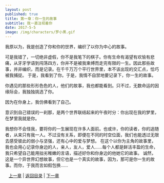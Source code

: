 ```yaml
---
layout: post
published: true
title: 第一章：你一生的故事
subtitle: 我一直注视着你
date: 2017-5-5
image: /img/characters/罗小黑.gif
---
```


我原以为，我是创造了你和你的世界，编织了以你为中心的故事。

可是我错了，一切绝非虚假，你不是我笔下的棋子。你有生命有渴望有欢愉有悲痛，从牙牙学语到闯荡四方，你并不是被我束缚而走完有限的一生。因此那些故事，并非编织，而是记录。在千千万万个平行世界里，本不该出现的交汇点，恰巧被我捕捉。
于是，我看到了你。于是，我情不自禁地要记录下，你一生的故事。

你遇见的那些形形色色的人，他们的故事，我也都能看到。只不过，无数命运的因缘际会，我独独挑选了你。

因为在你身上，我仿佛看到了自己。

意识到自己错误的一刹那，是两个世界联结起来的午夜时分：你出现在我的梦里，在梦里我就是你。

我想你不会怪我，要将你的一生展现在许多人面前。也或许，你的读者，你的追随者，从来只有我一人。不过没有关系，即便在不同的时空位面，我们也能透过无限去感受彼此的弱小与坚强，还有心中的爱与梦想。
在这个以你为主角的故事里，我也会用心记录你身边的人，亲人，友人，爱人……每个人都是鲜活丰盈的生命，我只希望自己能用拙劣稚嫩的言语，描述好你和你身边的他她它的故事。
诚然，这是一个异世界幻想故事，但它也是一个真实的故事，因为，那可是你一生的故事。而你，于我而言如假包换……


    [上一章](/Novels/chap-pre) | [返回目录](/Novels/index) | [下一章](/Novels/chap-one) 





